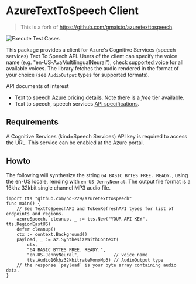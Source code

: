 # AzureTextToSpeech Client #

> This is a fork of https://github.com/gmaisto/azuretexttospeech.

![Execute Test Cases](https://github.com/ho-229/azuretexttospeech/workflows/Execute%20Test%20Cases/badge.svg)

This package provides a client for Azure's Cognitive Services (speech services) Text To Speech API. Users of the client
can specify the voice name (e.g. "en-US-AvaMultilingualNeural"), check [supported voice](https://learn.microsoft.com/en-us/azure/ai-services/speech-service/language-support?tabs=tts#prebuilt-neural-voices) for all available voices. The library fetches the audio rendered in the format of your choice (see `AudioOutput` types for supported formats).

API documents of interest

* Text to speech [Azure pricing details](https://azure.microsoft.com/en-us/pricing/details/cognitive-services/speech-services/). Note there is a *free* tier available.
* Text to speech, speech services [API specifications](https://docs.microsoft.com/en-us/azure/cognitive-services/speech-service/rest-apis#text-to-speech-api).

## Requirements ##

A Cognitive Services (kind=Speech Services) API key is required to access the URL. This service can be enabled at the Azure portal.

## Howto ##

The following will synthesize the string `64 BASIC BYTES FREE. READY.`, using the en-US locale, rending with `en-US-JennyNeural`. The output file format is a 16khz 32kbit single channel MP3 audio file.

```golang
import tts "github.com/ho-229/azuretexttospeech"
func main() {
    // See TextToSpeechAPI and TokenRefreshAPI types for list of endpoints and regions.
    azureSpeech, cleanup, _ := tts.New("YOUR-API-KEY", tts.RegionEastUS)
    defer cleanup()
    ctx := context.Background()
    payload, _ := az.SynthesizeWithContext(
        ctx,
        "64 BASIC BYTES FREE. READY.",
        "en-US-JennyNeural",             // voice name
        tts.Audio16khz32kbitrateMonoMp3) // AudioOutput type
    // the response `payload` is your byte array containing audio data.
}
```
